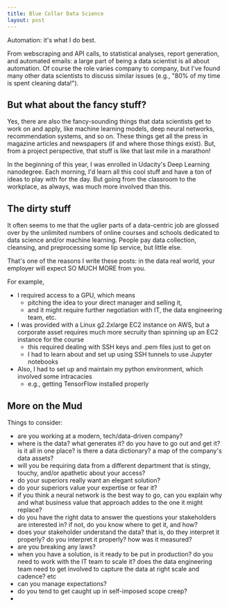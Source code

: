 ```yaml
---
title: Blue Collar Data Science
layout: post
---
```


Automation: it's what I do best.  

From webscraping and API calls, to statistical analyses, report generation, and automated emails: a
large part of being a data scientist is all about automation. Of course the role varies company to company, 
but I've found many other data scientists to discuss similar issues (e.g., "80% of my time is spent cleaning data!"). 

## But what about the fancy stuff?
Yes, there are also the fancy-sounding things that data scientists get to work on and apply, 
like machine learning models, deep neural networks, recommendation systems, and so on. These things
get all the press in magazine articles and newspapers (if and where those things exist).  But, from
a project perspective, that stuff is like that last mile in a marathon!

In the beginning of this year, I was enrolled in Udacity's Deep Learning nanodegree.  Each morning,
I'd learn all this cool stuff and have a ton of ideas to play with for the day.  But going from the
classroom to the workplace, as always, was much more involved than this.  

## The dirty stuff
It often seems to me that the uglier parts of a data-centric job
are glossed over by the unlimited numbers of online courses and schools dedicated to data science and/or
machine learning.  People pay data collection, cleansing, and preprocessing some lip service, but little else.

That's one of the reasons I write these posts: in the data real world, your employer will expect SO MUCH MORE 
from you.  

For example, 
* I required access to a GPU, which means 
  - pitching the idea to your direct manager and selling it, 
  - and it might require further negotiation with IT, the data engineering team, etc.  
* I was provided with a Linux g2.2xlarge EC2 instance on AWS, but a corporate asset requires much more secruity than spinning up an EC2 instance for the course
  - this required dealing with SSH keys and .pem files just to get on
  - I had to learn about and set up using SSH tunnels to use Jupyter notebooks
* Also, I had to set up and maintain my python environment, which involved some intracacies 
  - e.g., getting TensorFlow installed properly
  
## More on the Mud

Things to consider: 
* are you working at a modern, tech/data-driven company?
* where is the data? what generates it? do you have to go out and get it? is it all in one place? is there a data dictionary? a map of the company's data assets?
* will you be requiring data from a different department that is stingy, touchy, and/or apathetic about your access? 
* do your superiors really want an elegant solution? 
* do your superiors value your expertise or fear it?
* if you think a neural network is the best way to go, can you explain why and what business value that approach addes to the one it might replace?
* do you have the right data to answer the questions your stakeholders are interested in? if not, do you know where to get it, and how?
* does your stakeholder understand the data? that is, do they interpret it properly? do you interpret it properly? how was it measured? 
* are you breaking any laws?
* when you have a solution, is it ready to be put in production? do you need to work with the IT team to scale it? does the data engineering team need to get involved to capture the data at right scale and cadence? etc
* can you manage expectations? 
* do you tend to get caught up in self-imposed scope creep?  
* 
